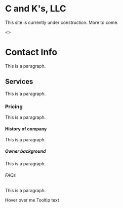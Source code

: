 # C and K's, LLC

<html>
  <body>
    This site is currently under construction.  More to come.
  </body>

<<style>a:active {color: #0000FF}</style>>
  <link rel="stylesheet" type="text/css" href="CECT.css">

  <h1>Contact Info</h1>
    <p>This is a paragraph.</p>

   <h2>Services</h2>
    <p>This is a paragraph.</p>

  <h3>Pricing</h3>
    <p>This is a paragraph.</p>

  <h4>History of company</h4>
    <p>This is a paragraph.</p>

  <h5>Owner background</h5>
    <p>This is a paragraph.</p>

  <h6>FAQs</h6>
    <p>This is a paragraph.</p>

</body>

<div class="tooltip">Hover over me
  <span class="tooltiptext">Tooltip text</span>
</div>
